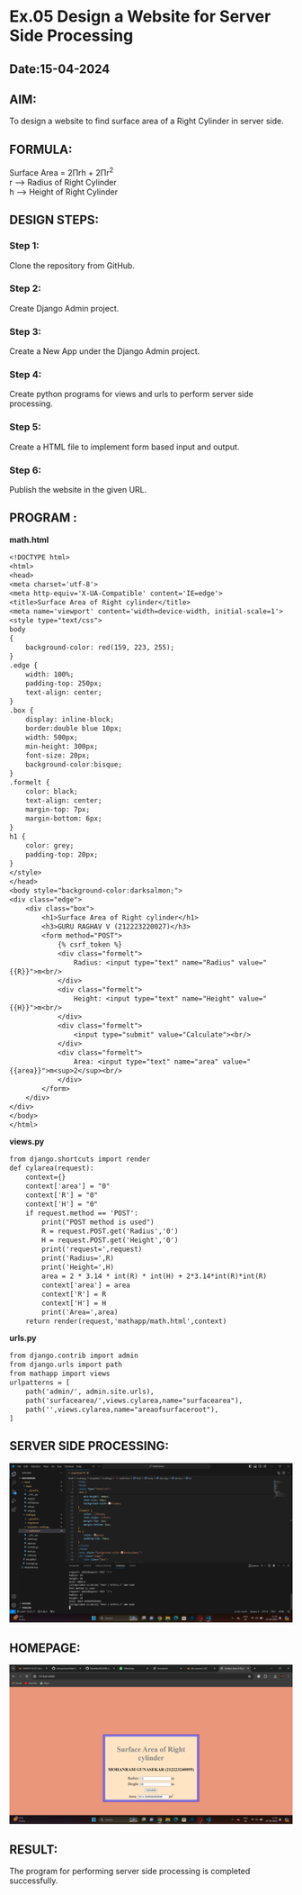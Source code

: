 # Ex.05 Design a Website for Server Side Processing
## Date:15-04-2024

## AIM:
To design a website to find surface area of a Right Cylinder in server side.

## FORMULA:
Surface Area = 2Πrh + 2Πr<sup>2</sup>
<br>r --> Radius of Right Cylinder
<br>h --> Height of Right Cylinder

## DESIGN STEPS:

### Step 1:
Clone the repository from GitHub.

### Step 2:
Create Django Admin project.

### Step 3:
Create a New App under the Django Admin project.

### Step 4:
Create python programs for views and urls to perform server side processing.

### Step 5:
Create a HTML file to implement form based input and output.

### Step 6:
Publish the website in the given URL.

## PROGRAM :

**math.html**
```
<!DOCTYPE html>
<html>
<head>
<meta charset='utf-8'>
<meta http-equiv='X-UA-Compatible' content='IE=edge'>
<title>Surface Area of Right cylinder</title>
<meta name='viewport' content='width=device-width, initial-scale=1'>
<style type="text/css">
body
{
    background-color: red(159, 223, 255);
}
.edge {
    width: 100%;
    padding-top: 250px;
    text-align: center;
}
.box {
    display: inline-block;
    border:double blue 10px;
    width: 500px;
    min-height: 300px;
    font-size: 20px;
    background-color:bisque;
}
.formelt {
    color: black;
    text-align: center;
    margin-top: 7px;
    margin-bottom: 6px;
}
h1 {
    color: grey;
    padding-top: 20px;
}
</style>
</head>
<body style="background-color:darksalmon;">
<div class="edge">
    <div class="box">
        <h1>Surface Area of Right cylinder</h1>
        <h3>GURU RAGHAV V (212223220027)</h3>
        <form method="POST">
            {% csrf_token %}
            <div class="formelt">
                Radius: <input type="text" name="Radius" value="{{R}}">m<br/>
            </div>
            <div class="formelt">
                Height: <input type="text" name="Height" value="{{H}}">m<br/>
            </div>
            <div class="formelt">
                <input type="submit" value="Calculate"><br/>
            </div>
            <div class="formelt">
                Area: <input type="text" name="area" value="{{area}}">m<sup>2</sup><br/>
            </div>
        </form>
    </div>
</div>
</body>
</html>
```
**views.py**
```
from django.shortcuts import render
def cylarea(request):
    context={}
    context['area'] = "0"
    context['R'] = "0"
    context['H'] = "0"
    if request.method == 'POST':
        print("POST method is used")
        R = request.POST.get('Radius','0')
        H = request.POST.get('Height','0')
        print('request=',request)
        print('Radius=',R)
        print('Height=',H)
        area = 2 * 3.14 * int(R) * int(H) + 2*3.14*int(R)*int(R)
        context['area'] = area
        context['R'] = R
        context['H'] = H
        print('Area=',area)
    return render(request,'mathapp/math.html',context)
```

**urls.py**
```
from django.contrib import admin
from django.urls import path
from mathapp import views
urlpatterns = [
    path('admin/', admin.site.urls),
    path('surfacearea/',views.cylarea,name="surfacearea"),
    path('',views.cylarea,name="areaofsurfaceroot"),
]

```

## SERVER SIDE PROCESSING:

![alt text](<Screenshot 2024-04-27 112854.png>)



## HOMEPAGE:


![alt text](<Screenshot 2024-04-27 112841.png>)

## RESULT:
The program for performing server side processing is completed successfully.
